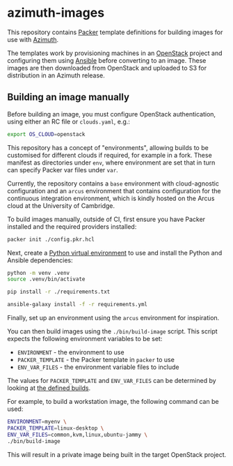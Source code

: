 # azimuth-images

This repository contains [Packer](https://www.packer.io/) template definitions
for building images for use with [Azimuth](https://github.com/stackhpc/azimuth).

The templates work by provisioning machines in an [OpenStack](https://www.openstack.org/)
project and configuring them using [Ansible](https://www.ansible.com/) before
converting to an image. These images are then downloaded from OpenStack and uploaded
to S3 for distribution in an Azimuth release.

## Building an image manually

Before building an image, you must configure OpenStack authentication, using either
an RC file or `clouds.yaml`, e.g.:

```sh
export OS_CLOUD=openstack
```

This repository has a concept of "environments", allowing builds to be customised for
different clouds if required, for example in a fork. These manifest as directories
under `env`, where environment are set that in turn can specify Packer var files
under `var`.

Currently, the repository contains a `base` environment with cloud-agnostic configuration
and an `arcus` environment that contains configuration for the continuous integration
environment, which is kindly hosted on the Arcus cloud at the University of Cambridge.

To build images manually, outside of CI, first ensure you have Packer installed and
the required providers installed:

```sh
packer init ./config.pkr.hcl
```

Next, create a [Python virtual environment](https://docs.python.org/3/library/venv.html)
to use and install the Python and Ansible dependencies:

```sh
python -m venv .venv
source .venv/bin/activate

pip install -r ./requirements.txt

ansible-galaxy install -f -r requirements.yml
```

Finally, set up an environment using the `arcus` environment for inspiration.

You can then build images using the `./bin/build-image` script. This script expects the
following environment variables to be set:

  * `ENVIRONMENT` - the environment to use
  * `PACKER_TEMPLATE` - the Packer template in `packer` to use
  * `ENV_VAR_FILES` - the environment variable files to include

The values for `PACKER_TEMPLATE` and `ENV_VAR_FILES` can be determined by looking at
[the defined builds](./.github/builds.yaml).

For example, to build a workstation image, the following command can be used:

```sh
ENVIRONMENT=myenv \
PACKER_TEMPLATE=linux-desktop \
ENV_VAR_FILES=common,kvm,linux,ubuntu-jammy \
./bin/build-image
```

This will result in a private image being built in the target OpenStack project.

